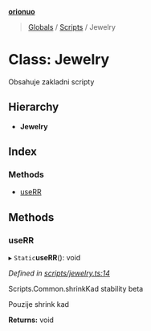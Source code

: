**[orionuo](../README.md)**

> [Globals](../globals.md) / [Scripts](../modules/scripts.md) / Jewelry

# Class: Jewelry

Obsahuje zakladni scripty

## Hierarchy

* **Jewelry**

## Index

### Methods

* [useRR](scripts.jewelry.md#userr)

## Methods

### useRR

▸ `Static`**useRR**(): void

*Defined in [scripts/jewelry.ts:14](https://github.com/msviha/orionuo/blob/3c173cb/src/scripts/jewelry.ts#L14)*

Scripts.Common.shrinkKad
stability beta

Pouzije shrink kad

**Returns:** void

